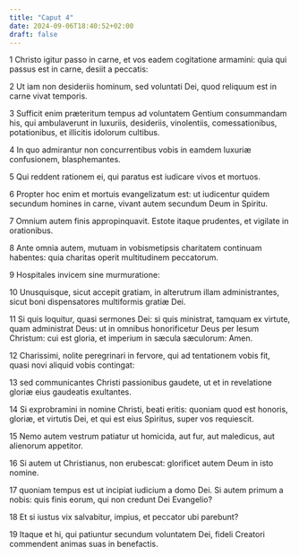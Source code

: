 ```yaml
---
title: "Caput 4"
date: 2024-09-06T18:40:52+02:00
draft: false
---
```




1 Christo igitur passo in carne, et vos eadem cogitatione armamini: quia qui passus est in carne, desiit a peccatis:

2 Ut iam non desideriis hominum, sed voluntati Dei, quod reliquum est in carne vivat temporis.

3 Sufficit enim præteritum tempus ad voluntatem Gentium consummandam his, qui ambulaverunt in luxuriis, desideriis, vinolentiis, comessationibus, potationibus, et illicitis idolorum cultibus.

4 In quo admirantur non concurrentibus vobis in eamdem luxuriæ confusionem, blasphemantes.

5 Qui reddent rationem ei, qui paratus est iudicare vivos et mortuos.

6 Propter hoc enim et mortuis evangelizatum est: ut iudicentur quidem secundum homines in carne, vivant autem secundum Deum in Spiritu.

7 Omnium autem finis appropinquavit. Estote itaque prudentes, et vigilate in orationibus.

8 Ante omnia autem, mutuam in vobismetipsis charitatem continuam habentes: quia charitas operit multitudinem peccatorum.

9 Hospitales invicem sine murmuratione:

10 Unusquisque, sicut accepit gratiam, in alterutrum illam administrantes, sicut boni dispensatores multiformis gratiæ Dei.

11 Si quis loquitur, quasi sermones Dei: si quis ministrat, tamquam ex virtute, quam administrat Deus: ut in omnibus honorificetur Deus per Iesum Christum: cui est gloria, et imperium in sæcula sæculorum: Amen.

12 Charissimi, nolite peregrinari in fervore, qui ad tentationem vobis fit, quasi novi aliquid vobis contingat:

13 sed communicantes Christi passionibus gaudete, ut et in revelatione gloriæ eius gaudeatis exultantes.

14 Si exprobramini in nomine Christi, beati eritis: quoniam quod est honoris, gloriæ, et virtutis Dei, et qui est eius Spiritus, super vos requiescit.

15 Nemo autem vestrum patiatur ut homicida, aut fur, aut maledicus, aut alienorum appetitor.

16 Si autem ut Christianus, non erubescat: glorificet autem Deum in isto nomine.

17 quoniam tempus est ut incipiat iudicium a domo Dei. Si autem primum a nobis: quis finis eorum, qui non credunt Dei Evangelio?

18 Et si iustus vix salvabitur, impius, et peccator ubi parebunt?

19 Itaque et hi, qui patiuntur secundum voluntatem Dei, fideli Creatori commendent animas suas in benefactis.

